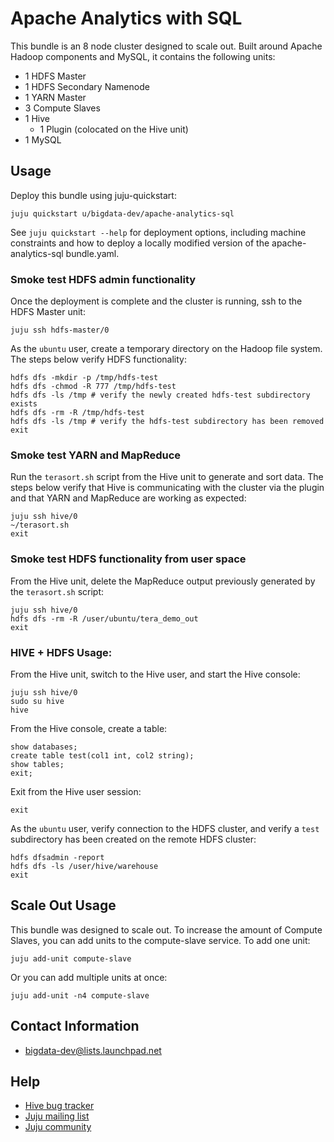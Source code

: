 # Apache Analytics with SQL

This bundle is an 8 node cluster designed to scale out. Built around Apache
Hadoop components and MySQL, it contains the following units:

* 1 HDFS Master
* 1 HDFS Secondary Namenode
* 1 YARN Master
* 3 Compute Slaves
* 1 Hive
  - 1 Plugin (colocated on the Hive unit)
* 1 MySQL

## Usage
Deploy this bundle using juju-quickstart:

    juju quickstart u/bigdata-dev/apache-analytics-sql

See `juju quickstart --help` for deployment options, including machine 
constraints and how to deploy a locally modified version of the
apache-analytics-sql bundle.yaml.

### Smoke test HDFS admin functionality
Once the deployment is complete and the cluster is running, ssh to the HDFS
Master unit:

    juju ssh hdfs-master/0

As the `ubuntu` user, create a temporary directory on the Hadoop file system.
The steps below verify HDFS functionality:

    hdfs dfs -mkdir -p /tmp/hdfs-test
    hdfs dfs -chmod -R 777 /tmp/hdfs-test
    hdfs dfs -ls /tmp # verify the newly created hdfs-test subdirectory exists
    hdfs dfs -rm -R /tmp/hdfs-test
    hdfs dfs -ls /tmp # verify the hdfs-test subdirectory has been removed
    exit

### Smoke test YARN and MapReduce
Run the `terasort.sh` script from the Hive unit to generate and sort data. The
steps below verify that Hive is communicating with the cluster via the plugin
and that YARN and MapReduce are working as expected:

    juju ssh hive/0
    ~/terasort.sh
    exit

### Smoke test HDFS functionality from user space
From the Hive unit, delete the MapReduce output previously generated by the
`terasort.sh` script:

    juju ssh hive/0
    hdfs dfs -rm -R /user/ubuntu/tera_demo_out
    exit

### HIVE + HDFS Usage:

From the Hive unit, switch to the Hive user, and start the Hive console:

    juju ssh hive/0
    sudo su hive
    hive

From the Hive console, create a table:

    show databases;
    create table test(col1 int, col2 string);
    show tables;
    exit;

Exit from the Hive user session:

    exit

As the `ubuntu` user, verify connection to the HDFS cluster, and verify a
`test` subdirectory has been created on the remote HDFS cluster:

    hdfs dfsadmin -report
    hdfs dfs -ls /user/hive/warehouse
    exit

## Scale Out Usage
This bundle was designed to scale out. To increase the amount of Compute
Slaves, you can add units to the compute-slave service. To add one unit:

    juju add-unit compute-slave

Or you can add multiple units at once:

    juju add-unit -n4 compute-slave

## Contact Information

- [bigdata-dev@lists.launchpad.net](mailto:bigdata-dev@lists.launchpad.net)

## Help

- [Hive bug tracker](https://issues.apache.org/jira/browse/HIVE)
- [Juju mailing list](https://lists.ubuntu.com/mailman/listinfo/juju)
- [Juju community](https://jujucharms.com/community)
